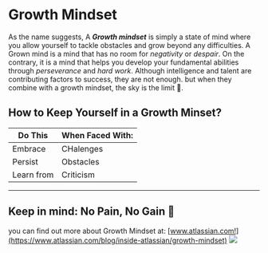 # Growth Mindset

As the name suggests, A _**Growth mindset**_ is simply a state of mind where you allow yourself to tackle obstacles and grow beyond any difficulties.
A Grown mind is a mind that has no room for *negativity* or *despair*. On the contrary, it is a mind that helps you develop your fundamental abilities through *perseverance* and *hard work*.
Although intelligence and talent are contributing factors to success, they are not enough. but when they combine with a growth mindset, the sky is the limit :muscle:.

## How to Keep Yourself in a Growth Minset?

Do This |  When Faced With:
----------------|------------
Embrace| CHalenges
Persist| Obstacles
Learn from | Criticism 
---
Keep in mind: No Pain, No Gain :white_heart:
-----
you can find out more about Growth Mindset at: [www.atlassian.com!](https://www.atlassian.com/blog/inside-atlassian/growth-mindset) 
![](https://zurb-dot-com-prod.s3.amazonaws.com/asset/1982/growth-mindset-01.png)
